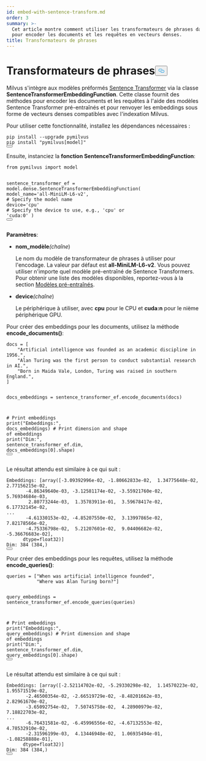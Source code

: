 ```yaml
---
id: embed-with-sentence-transform.md
order: 3
summary: >-
  Cet article montre comment utiliser les transformateurs de phrases dans Milvus
  pour encoder les documents et les requêtes en vecteurs denses.
title: Transformateurs de phrases
---
```

<h1 id="Sentence-Transformers" class="common-anchor-header">Transformateurs de phrases<button data-href="#Sentence-Transformers" class="anchor-icon" translate="no">
      <svg translate="no"
        aria-hidden="true"
        focusable="false"
        height="20"
        version="1.1"
        viewBox="0 0 16 16"
        width="16"
      >
        <path
          fill="#0092E4"
          fill-rule="evenodd"
          d="M4 9h1v1H4c-1.5 0-3-1.69-3-3.5S2.55 3 4 3h4c1.45 0 3 1.69 3 3.5 0 1.41-.91 2.72-2 3.25V8.59c.58-.45 1-1.27 1-2.09C10 5.22 8.98 4 8 4H4c-.98 0-2 1.22-2 2.5S3 9 4 9zm9-3h-1v1h1c1 0 2 1.22 2 2.5S13.98 12 13 12H9c-.98 0-2-1.22-2-2.5 0-.83.42-1.64 1-2.09V6.25c-1.09.53-2 1.84-2 3.25C6 11.31 7.55 13 9 13h4c1.45 0 3-1.69 3-3.5S14.5 6 13 6z"
        ></path>
      </svg>
    </button></h1><p>Milvus s'intègre aux modèles préformés <a href="https://www.sbert.net/docs/pretrained_models.html#model-overview">Sentence Transformer</a> via la classe <strong>SentenceTransformerEmbeddingFunction</strong>. Cette classe fournit des méthodes pour encoder les documents et les requêtes à l'aide des modèles Sentence Transformer pré-entraînés et pour renvoyer les embeddings sous forme de vecteurs denses compatibles avec l'indexation Milvus.</p>
<p>Pour utiliser cette fonctionnalité, installez les dépendances nécessaires :</p>
<pre><code translate="no" class="language-bash">pip install --upgrade pymilvus
pip install <span class="hljs-string">&quot;pymilvus[model]&quot;</span>
<button class="copy-code-btn"></button></code></pre>
<p>Ensuite, instanciez la <strong>fonction SentenceTransformerEmbeddingFunction</strong>:</p>
<pre><code translate="no" class="language-python"><span class="hljs-keyword">from</span> pymilvus <span class="hljs-keyword">import</span> model

sentence_transformer_ef = model.dense.SentenceTransformerEmbeddingFunction(
    model_name=<span class="hljs-string">&#x27;all-MiniLM-L6-v2&#x27;</span>, <span class="hljs-comment"># Specify the model name</span>
    device=<span class="hljs-string">&#x27;cpu&#x27;</span> <span class="hljs-comment"># Specify the device to use, e.g., &#x27;cpu&#x27; or &#x27;cuda:0&#x27;</span>
)
<button class="copy-code-btn"></button></code></pre>
<p><strong>Paramètres</strong>:</p>
<ul>
<li><p><strong>nom_modèle</strong><em>(chaîne</em>)</p>
<p>Le nom du modèle de transformateur de phrases à utiliser pour l'encodage. La valeur par défaut est <strong>all-MiniLM-L6-v2</strong>. Vous pouvez utiliser n'importe quel modèle pré-entraîné de Sentence Transformers. Pour obtenir une liste des modèles disponibles, reportez-vous à la section <a href="https://www.sbert.net/docs/pretrained_models.html">Modèles pré-entraînés</a>.</p></li>
<li><p><strong>device</strong><em>(chaîne</em>)</p>
<p>Le périphérique à utiliser, avec <strong>cpu</strong> pour le CPU et <strong>cuda:n</strong> pour le nième périphérique GPU.</p></li>
</ul>
<p>Pour créer des embeddings pour les documents, utilisez la méthode <strong>encode_documents()</strong>:</p>
<pre><code translate="no" class="language-python">docs = [
    <span class="hljs-string">&quot;Artificial intelligence was founded as an academic discipline in 1956.&quot;</span>,
    <span class="hljs-string">&quot;Alan Turing was the first person to conduct substantial research in AI.&quot;</span>,
    <span class="hljs-string">&quot;Born in Maida Vale, London, Turing was raised in southern England.&quot;</span>,
]

docs_embeddings = sentence_transformer_ef.encode_documents(docs)

<span class="hljs-comment"># Print embeddings</span>
<span class="hljs-built_in">print</span>(<span class="hljs-string">&quot;Embeddings:&quot;</span>, docs_embeddings)
<span class="hljs-comment"># Print dimension and shape of embeddings</span>
<span class="hljs-built_in">print</span>(<span class="hljs-string">&quot;Dim:&quot;</span>, sentence_transformer_ef.dim, docs_embeddings[<span class="hljs-number">0</span>].shape)
<button class="copy-code-btn"></button></code></pre>
<p>Le résultat attendu est similaire à ce qui suit :</p>
<pre><code translate="no" class="language-python">Embeddings: [array([<span class="hljs-number">-3.09392996e-02</span>, <span class="hljs-number">-1.80662833e-02</span>,  <span class="hljs-number">1.34775648e-02</span>,  <span class="hljs-number">2.77156215e-02</span>,
       <span class="hljs-number">-4.86349640e-03</span>, <span class="hljs-number">-3.12581174e-02</span>, <span class="hljs-number">-3.55921760e-02</span>,  <span class="hljs-number">5.76934684e-03</span>,
        <span class="hljs-number">2.80773244e-03</span>,  <span class="hljs-number">1.35783911e-01</span>,  <span class="hljs-number">3.59678417e-02</span>,  <span class="hljs-number">6.17732145e-02</span>,
...
       <span class="hljs-number">-4.61330153e-02</span>, <span class="hljs-number">-4.85207550e-02</span>,  <span class="hljs-number">3.13997865e-02</span>,  <span class="hljs-number">7.82178566e-02</span>,
       <span class="hljs-number">-4.75336798e-02</span>,  <span class="hljs-number">5.21207601e-02</span>,  <span class="hljs-number">9.04406682e-02</span>, <span class="hljs-number">-5.36676683e-02</span>],
      dtype=<span class="hljs-type">float32</span>)]
Dim: <span class="hljs-number">384</span> (<span class="hljs-number">384</span>,)
<button class="copy-code-btn"></button></code></pre>
<p>Pour créer des embeddings pour les requêtes, utilisez la méthode <strong>encode_queries()</strong>:</p>
<pre><code translate="no" class="language-python">queries = [<span class="hljs-string">&quot;When was artificial intelligence founded&quot;</span>, 
           <span class="hljs-string">&quot;Where was Alan Turing born?&quot;</span>]

query_embeddings = sentence_transformer_ef.encode_queries(queries)

<span class="hljs-comment"># Print embeddings</span>
<span class="hljs-built_in">print</span>(<span class="hljs-string">&quot;Embeddings:&quot;</span>, query_embeddings)
<span class="hljs-comment"># Print dimension and shape of embeddings</span>
<span class="hljs-built_in">print</span>(<span class="hljs-string">&quot;Dim:&quot;</span>, sentence_transformer_ef.dim, query_embeddings[<span class="hljs-number">0</span>].shape)
<button class="copy-code-btn"></button></code></pre>
<p>Le résultat attendu est similaire à ce qui suit :</p>
<pre><code translate="no" class="language-python">Embeddings: [array([<span class="hljs-number">-2.52114702e-02</span>, <span class="hljs-number">-5.29330298e-02</span>,  <span class="hljs-number">1.14570223e-02</span>,  <span class="hljs-number">1.95571519e-02</span>,
       <span class="hljs-number">-2.46500354e-02</span>, <span class="hljs-number">-2.66519729e-02</span>, <span class="hljs-number">-8.48201662e-03</span>,  <span class="hljs-number">2.82961670e-02</span>,
       <span class="hljs-number">-3.65092754e-02</span>,  <span class="hljs-number">7.50745758e-02</span>,  <span class="hljs-number">4.28900979e-02</span>,  <span class="hljs-number">7.18822703e-02</span>,
...
       <span class="hljs-number">-6.76431581e-02</span>, <span class="hljs-number">-6.45996556e-02</span>, <span class="hljs-number">-4.67132553e-02</span>,  <span class="hljs-number">4.78532910e-02</span>,
       <span class="hljs-number">-2.31596199e-03</span>,  <span class="hljs-number">4.13446948e-02</span>,  <span class="hljs-number">1.06935494e-01</span>, <span class="hljs-number">-1.08258888e-01</span>],
      dtype=<span class="hljs-type">float32</span>)]
Dim: <span class="hljs-number">384</span> (<span class="hljs-number">384</span>,)
<button class="copy-code-btn"></button></code></pre>
